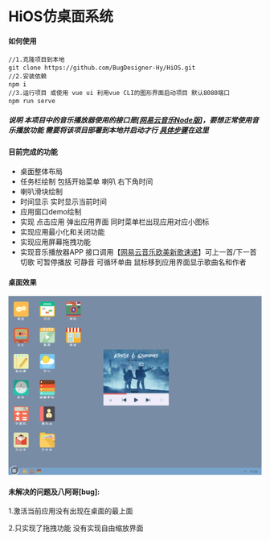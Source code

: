 # HiOS仿桌面系统

#### 如何使用

```shell
//1.克隆项目到本地
git clone https://github.com/BugDesigner-Hy/HiOS.git
//2.安装依赖
npm i
//3.运行项目 或使用 vue ui 利用vue CLI的图形界面启动项目 默认8080端口
npm run serve
```

##### 说明 本项目中的音乐播放器使用的接口是[[网易云音乐Node版]( https://binaryify.github.io/NeteaseCloudMusicApi/#/ )]，要想正常使用音乐播放功能 需要将该项目部署到本地并启动才行 [具体步骤](https://binaryify.github.io/NeteaseCloudMusicApi/#/?id=%e5%ae%89%e8%a3%85)在这里

#### 目前完成的功能

- 桌面整体布局
- 任务栏绘制 包括开始菜单 喇叭 右下角时间
- 喇叭滑块绘制
- 时间显示 实时显示当前时间
- 应用窗口demo绘制
- 实现 点击应用 弹出应用界面 同时菜单栏出现应用对应小图标
- 实现应用最小化和关闭功能
- 实现应用屏幕拖拽功能
- 实现音乐播放器APP 接口调用【[网易云音乐欧美新歌速递](https://binaryify.github.io/NeteaseCloudMusicApi/#/?id=%e6%96%b0%e6%ad%8c%e9%80%9f%e9%80%92)】可上一首/下一首切歌 可暂停播放 可静音 可循环单曲 鼠标移到应用界面显示歌曲名和作者

#### 桌面效果

<img src="./readme/3.png" style="zoom:75%;" />

#### 未解决的问题及八阿哥[bug]:

1.激活当前应用没有出现在桌面的最上面

2.只实现了拖拽功能 没有实现自由缩放界面



